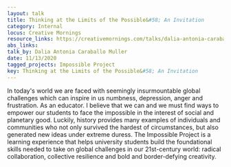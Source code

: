 ```yaml
---
layout: talk
title: Thinking at the Limits of the Possible&#58; An Invitation 
category: Internal
locus: Creative Mornings
resource_links: https://creativemornings.com/talks/dalia-antonia-caraballo-muller
abs_links: 
talk_by: Dalia Antonia Caraballo Muller
date: 11/13/2020
tagged_projects: Impossible Project
key: Thinking at the Limits of the Possible&#58; An Invitation 
---
```


In today's world we are faced with seemingly insurmountable global challenges which can inspire in us numbness, depression, anger and frustration. As an educator. I believe that we can and we must find ways to empower our students to face the impossible in the interest of social and planetary good. Luckily, history provides many examples of individuals and communities who not only survived the hardest of circumstances, but also generated new ideas under extreme duress. The Impossible Project is a learning experience that helps university students build the foundational skills needed to take on global challenges in our 21st-century world: radical collaboration, collective resilience and bold and border-defying creativity.